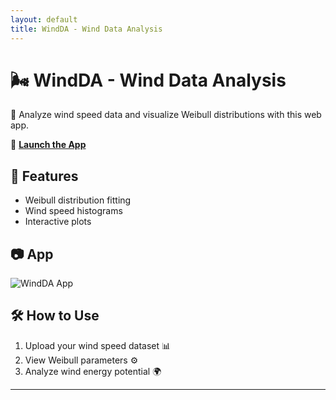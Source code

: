 ```yaml
---
layout: default
title: WindDA - Wind Data Analysis
---
```


# 🌬️ WindDA - Wind Data Analysis  
🚀 Analyze wind speed data and visualize Weibull distributions with this web app.  

🔗 **[Launch the App](https://windda-tgrqwip3bvb9rnvlodrhxf.streamlit.app/)**  

## 📌 Features  
- Weibull distribution fitting  
- Wind speed histograms  
- Interactive plots  

## 📷 App  
![WindDA App](images/screenshot.png)

## 🛠️ How to Use  
1. Upload your wind speed dataset 📊  
2. View Weibull parameters ⚙  
3. Analyze wind energy potential 🌍  

---
